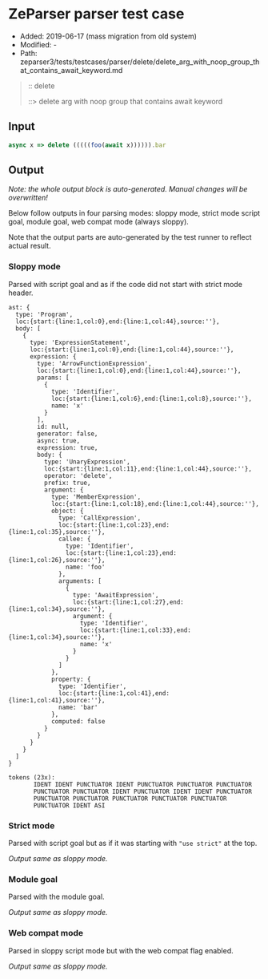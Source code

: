 # ZeParser parser test case

- Added: 2019-06-17 (mass migration from old system)
- Modified: -
- Path: zeparser3/tests/testcases/parser/delete/delete_arg_with_noop_group_that_contains_await_keyword.md

> :: delete
>
> ::> delete arg with noop group that contains await keyword

## Input

`````js
async x => delete (((((foo(await x)))))).bar
`````

## Output

_Note: the whole output block is auto-generated. Manual changes will be overwritten!_

Below follow outputs in four parsing modes: sloppy mode, strict mode script goal, module goal, web compat mode (always sloppy).

Note that the output parts are auto-generated by the test runner to reflect actual result.

### Sloppy mode

Parsed with script goal and as if the code did not start with strict mode header.

`````
ast: {
  type: 'Program',
  loc:{start:{line:1,col:0},end:{line:1,col:44},source:''},
  body: [
    {
      type: 'ExpressionStatement',
      loc:{start:{line:1,col:0},end:{line:1,col:44},source:''},
      expression: {
        type: 'ArrowFunctionExpression',
        loc:{start:{line:1,col:0},end:{line:1,col:44},source:''},
        params: [
          {
            type: 'Identifier',
            loc:{start:{line:1,col:6},end:{line:1,col:8},source:''},
            name: 'x'
          }
        ],
        id: null,
        generator: false,
        async: true,
        expression: true,
        body: {
          type: 'UnaryExpression',
          loc:{start:{line:1,col:11},end:{line:1,col:44},source:''},
          operator: 'delete',
          prefix: true,
          argument: {
            type: 'MemberExpression',
            loc:{start:{line:1,col:18},end:{line:1,col:44},source:''},
            object: {
              type: 'CallExpression',
              loc:{start:{line:1,col:23},end:{line:1,col:35},source:''},
              callee: {
                type: 'Identifier',
                loc:{start:{line:1,col:23},end:{line:1,col:26},source:''},
                name: 'foo'
              },
              arguments: [
                {
                  type: 'AwaitExpression',
                  loc:{start:{line:1,col:27},end:{line:1,col:34},source:''},
                  argument: {
                    type: 'Identifier',
                    loc:{start:{line:1,col:33},end:{line:1,col:34},source:''},
                    name: 'x'
                  }
                }
              ]
            },
            property: {
              type: 'Identifier',
              loc:{start:{line:1,col:41},end:{line:1,col:41},source:''},
              name: 'bar'
            },
            computed: false
          }
        }
      }
    }
  ]
}

tokens (23x):
       IDENT IDENT PUNCTUATOR IDENT PUNCTUATOR PUNCTUATOR PUNCTUATOR
       PUNCTUATOR PUNCTUATOR IDENT PUNCTUATOR IDENT IDENT PUNCTUATOR
       PUNCTUATOR PUNCTUATOR PUNCTUATOR PUNCTUATOR PUNCTUATOR
       PUNCTUATOR IDENT ASI
`````

### Strict mode

Parsed with script goal but as if it was starting with `"use strict"` at the top.

_Output same as sloppy mode._

### Module goal

Parsed with the module goal.

_Output same as sloppy mode._

### Web compat mode

Parsed in sloppy script mode but with the web compat flag enabled.

_Output same as sloppy mode._
